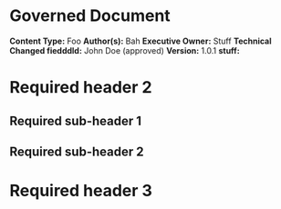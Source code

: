 # Governed Document

<!--please see instructions and example in markdown source -->

**Content Type:**  Foo
**Author(s):**  Bah
**Executive Owner:**  Stuff
**Technical Changed fiedddld:**   John Doe (approved)
**Version:** 1.0.1
**stuff:**

# Required header 2

## Required sub-header 1

## Required sub-header 2

# Required header 3
